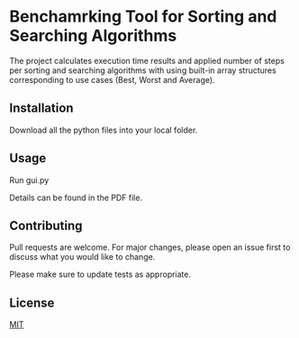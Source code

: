 # Benchamrking Tool for Sorting and Searching Algorithms

The project calculates execution time results and applied number of
steps per sorting and searching algorithms with using built-in array structures
corresponding to use cases (Best, Worst and Average).

## Installation

Download all the python files into your local folder.


## Usage
Run gui.py

Details can be found in the PDF file.

## Contributing
Pull requests are welcome. For major changes, please open an issue first to discuss what you would like to change.

Please make sure to update tests as appropriate.

## License
[MIT](https://choosealicense.com/licenses/mit/)
